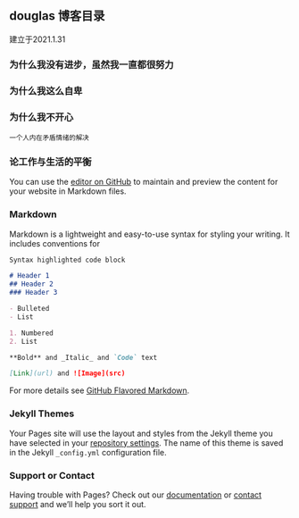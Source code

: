 ## douglas 博客目录
建立于2021.1.31

### 为什么我没有进步，虽然我一直都很努力

### 为什么我这么自卑

### 为什么我不开心
    一个人内在矛盾情绪的解决
### 论工作与生活的平衡

You can use the [editor on GitHub](https://github.com/douglaschen/douglaschen.github.io/edit/main/index.md) to maintain and preview the content for your website in Markdown files.


### Markdown

Markdown is a lightweight and easy-to-use syntax for styling your writing. It includes conventions for

```markdown
Syntax highlighted code block

# Header 1
## Header 2
### Header 3

- Bulleted
- List

1. Numbered
2. List

**Bold** and _Italic_ and `Code` text

[Link](url) and ![Image](src)
```

For more details see [GitHub Flavored Markdown](https://guides.github.com/features/mastering-markdown/).

### Jekyll Themes

Your Pages site will use the layout and styles from the Jekyll theme you have selected in your [repository settings](https://github.com/douglaschen/douglaschen.github.io/settings). The name of this theme is saved in the Jekyll `_config.yml` configuration file.

### Support or Contact

Having trouble with Pages? Check out our [documentation](https://docs.github.com/categories/github-pages-basics/) or [contact support](https://support.github.com/contact) and we’ll help you sort it out.
